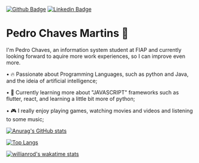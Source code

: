 [![Github Badge](https://img.shields.io/badge/-Github-000?style=flat-square&logo=Github&logoColor=white&link=https://github.com/fagnerpsantos)](https://github.com/Chalps)
[![Linkedin Badge](https://img.shields.io/badge/-LinkedIn-blue?style=flat-square&logo=Linkedin&logoColor=white&link=https://www.linkedin.com/in/pedro-chaves-martins/)](https://www.linkedin.com/in/pedro-chaves-martins/)


# Pedro Chaves Martins 👋

I'm Pedro Chaves, an information system student at FIAP and currently looking forward to aquire more work experiences, so I can improve even more.

• 🔥 Passionate about Programming Languages, such as python and Java, and the ideia of artificial intelligence;

• 📖 Currently learning more about "JAVASCRIPT" frameworks such as  flutter, react, and learning a little bit more of python;

• 🎮 I really enjoy playing games, watching movies and videos and listening to some music;


[![Anurag's GitHub stats](https://github-readme-stats.vercel.app/api?username=Chalps&theme=dark&show_icons=true)](https://github.com/anuraghazra/github-readme-stats)

[![Top Langs](https://github-readme-stats.vercel.app/api/top-langs/?username=Chalps&theme=dark)](https://github.com/anuraghazra/github-readme-stats)

[![willianrod's wakatime stats](https://github-readme-stats.vercel.app/api/wakatime?username=Chalps&theme=dark)](https://github.com/anuraghazra/github-readme-stats)

